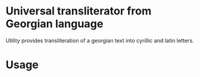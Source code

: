 # Universal transliterator from Georgian language
Utility provides transliteration of a georgian text into cyrillic and latin letters.

# Usage

